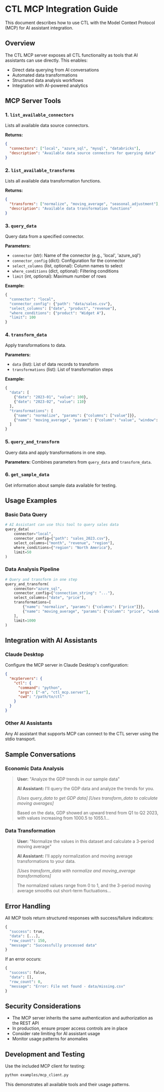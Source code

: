 # CTL MCP Integration Guide

This document describes how to use CTL with the Model Context Protocol (MCP) for AI assistant integration.

## Overview

The CTL MCP server exposes all CTL functionality as tools that AI assistants can use directly. This enables:

- Direct data querying from AI conversations
- Automated data transformations
- Structured data analysis workflows
- Integration with AI-powered analytics

## MCP Server Tools

### 1. `list_available_connectors`
Lists all available data source connectors.

**Returns:**
```json
{
  "connectors": ["local", "azure_sql", "mysql", "databricks"],
  "description": "Available data source connectors for querying data"
}
```

### 2. `list_available_transforms`
Lists all available data transformation functions.

**Returns:**
```json
{
  "transforms": ["normalize", "moving_average", "seasonal_adjustment"],
  "description": "Available data transformation functions"
}
```

### 3. `query_data`
Query data from a specified connector.

**Parameters:**
- `connector` (str): Name of the connector (e.g., 'local', 'azure_sql')
- `connector_config` (dict): Configuration for the connector
- `select_columns` (list, optional): Column names to select
- `where_conditions` (dict, optional): Filtering conditions
- `limit` (int, optional): Maximum number of rows

**Example:**
```python
{
  "connector": "local",
  "connector_config": {"path": "data/sales.csv"},
  "select_columns": ["date", "product", "revenue"],
  "where_conditions": {"product": "Widget A"},
  "limit": 100
}
```

### 4. `transform_data`
Apply transformations to data.

**Parameters:**
- `data` (list): List of data records to transform
- `transformations` (list): List of transformation steps

**Example:**
```python
{
  "data": [
    {"date": "2023-01", "value": 100},
    {"date": "2023-02", "value": 110}
  ],
  "transformations": [
    {"name": "normalize", "params": {"columns": ["value"]}},
    {"name": "moving_average", "params": {"column": "value", "window": 3}}
  ]
}
```

### 5. `query_and_transform`
Query data and apply transformations in one step.

**Parameters:**
Combines parameters from `query_data` and `transform_data`.

### 6. `get_sample_data`
Get information about sample data available for testing.

## Usage Examples

### Basic Data Query
```python
# AI Assistant can use this tool to query sales data
query_data(
    connector="local",
    connector_config={"path": "sales_2023.csv"},
    select_columns=["month", "revenue", "region"],
    where_conditions={"region": "North America"},
    limit=50
)
```

### Data Analysis Pipeline
```python
# Query and transform in one step
query_and_transform(
    connector="azure_sql",
    connector_config={"connection_string": "..."},
    select_columns=["date", "price"],
    transformations=[
        {"name": "normalize", "params": {"columns": ["price"]}},
        {"name": "moving_average", "params": {"column": "price", "window": 7}}
    ],
    limit=1000
)
```

## Integration with AI Assistants

### Claude Desktop
Configure the MCP server in Claude Desktop's configuration:

```json
{
  "mcpServers": {
    "ctl": {
      "command": "python",
      "args": ["-m", "ctl_mcp.server"],
      "cwd": "/path/to/ctl"
    }
  }
}
```

### Other AI Assistants
Any AI assistant that supports MCP can connect to the CTL server using the stdio transport.

## Sample Conversations

### Economic Data Analysis
> **User:** "Analyze the GDP trends in our sample data"
> 
> **AI Assistant:** I'll query the GDP data and analyze the trends for you.
> 
> *[Uses query_data to get GDP data]*
> *[Uses transform_data to calculate moving averages]*
> 
> Based on the data, GDP showed an upward trend from Q1 to Q2 2023, with values increasing from 1000.5 to 1055.1...

### Data Transformation
> **User:** "Normalize the values in this dataset and calculate a 3-period moving average"
> 
> **AI Assistant:** I'll apply normalization and moving average transformations to your data.
> 
> *[Uses transform_data with normalize and moving_average transformations]*
> 
> The normalized values range from 0 to 1, and the 3-period moving average smooths out short-term fluctuations...

## Error Handling

All MCP tools return structured responses with success/failure indicators:

```python
{
  "success": true,
  "data": [...],
  "row_count": 150,
  "message": "Successfully processed data"
}
```

If an error occurs:

```python
{
  "success": false,
  "data": [],
  "row_count": 0,
  "message": "Error: File not found - data/missing.csv"
}
```

## Security Considerations

- The MCP server inherits the same authentication and authorization as the REST API
- In production, ensure proper access controls are in place
- Consider rate limiting for AI assistant usage
- Monitor usage patterns for anomalies

## Development and Testing

Use the included MCP client for testing:

```bash
python examples/mcp_client.py
```

This demonstrates all available tools and their usage patterns.